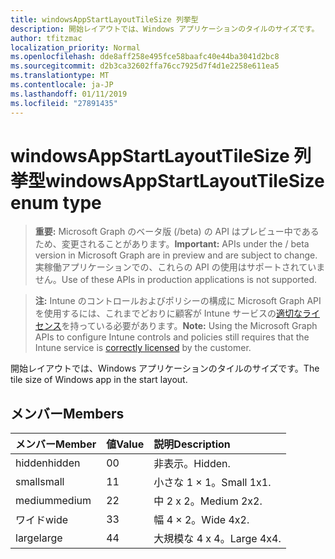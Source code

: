 ```yaml
---
title: windowsAppStartLayoutTileSize 列挙型
description: 開始レイアウトでは、Windows アプリケーションのタイルのサイズです。
author: tfitzmac
localization_priority: Normal
ms.openlocfilehash: dde8aff258e495fce58baafc40e44ba3041d2bc8
ms.sourcegitcommit: d2b3ca32602ffa76cc7925d7f4d1e2258e611ea5
ms.translationtype: MT
ms.contentlocale: ja-JP
ms.lasthandoff: 01/11/2019
ms.locfileid: "27891435"
---
```

# <a name="windowsappstartlayouttilesize-enum-type"></a><span data-ttu-id="c8562-103">windowsAppStartLayoutTileSize 列挙型</span><span class="sxs-lookup"><span data-stu-id="c8562-103">windowsAppStartLayoutTileSize enum type</span></span>

> <span data-ttu-id="c8562-104">**重要:** Microsoft Graph のベータ版 (/beta) の API はプレビュー中であるため、変更されることがあります。</span><span class="sxs-lookup"><span data-stu-id="c8562-104">**Important:** APIs under the / beta version in Microsoft Graph are in preview and are subject to change.</span></span> <span data-ttu-id="c8562-105">実稼働アプリケーションでの、これらの API の使用はサポートされていません。</span><span class="sxs-lookup"><span data-stu-id="c8562-105">Use of these APIs in production applications is not supported.</span></span>

> <span data-ttu-id="c8562-106">**注:** Intune のコントロールおよびポリシーの構成に Microsoft Graph API を使用するには、これまでどおりに顧客が Intune サービスの[適切なライセンス](https://go.microsoft.com/fwlink/?linkid=839381)を持っている必要があります。</span><span class="sxs-lookup"><span data-stu-id="c8562-106">**Note:** Using the Microsoft Graph APIs to configure Intune controls and policies still requires that the Intune service is [correctly licensed](https://go.microsoft.com/fwlink/?linkid=839381) by the customer.</span></span>

<span data-ttu-id="c8562-107">開始レイアウトでは、Windows アプリケーションのタイルのサイズです。</span><span class="sxs-lookup"><span data-stu-id="c8562-107">The tile size of Windows app in the start layout.</span></span>
## <a name="members"></a><span data-ttu-id="c8562-108">メンバー</span><span class="sxs-lookup"><span data-stu-id="c8562-108">Members</span></span>
|<span data-ttu-id="c8562-109">メンバー</span><span class="sxs-lookup"><span data-stu-id="c8562-109">Member</span></span>|<span data-ttu-id="c8562-110">値</span><span class="sxs-lookup"><span data-stu-id="c8562-110">Value</span></span>|<span data-ttu-id="c8562-111">説明</span><span class="sxs-lookup"><span data-stu-id="c8562-111">Description</span></span>|
|:---|:---|:---|
|<span data-ttu-id="c8562-112">hidden</span><span class="sxs-lookup"><span data-stu-id="c8562-112">hidden</span></span>|<span data-ttu-id="c8562-113">0</span><span class="sxs-lookup"><span data-stu-id="c8562-113">0</span></span>|<span data-ttu-id="c8562-114">非表示。</span><span class="sxs-lookup"><span data-stu-id="c8562-114">Hidden.</span></span>|
|<span data-ttu-id="c8562-115">small</span><span class="sxs-lookup"><span data-stu-id="c8562-115">small</span></span>|<span data-ttu-id="c8562-116">1</span><span class="sxs-lookup"><span data-stu-id="c8562-116">1</span></span>|<span data-ttu-id="c8562-117">小さな 1 × 1。</span><span class="sxs-lookup"><span data-stu-id="c8562-117">Small 1x1.</span></span>|
|<span data-ttu-id="c8562-118">medium</span><span class="sxs-lookup"><span data-stu-id="c8562-118">medium</span></span>|<span data-ttu-id="c8562-119">2</span><span class="sxs-lookup"><span data-stu-id="c8562-119">2</span></span>|<span data-ttu-id="c8562-120">中 2 x 2。</span><span class="sxs-lookup"><span data-stu-id="c8562-120">Medium 2x2.</span></span>|
|<span data-ttu-id="c8562-121">ワイド</span><span class="sxs-lookup"><span data-stu-id="c8562-121">wide</span></span>|<span data-ttu-id="c8562-122">3</span><span class="sxs-lookup"><span data-stu-id="c8562-122">3</span></span>|<span data-ttu-id="c8562-123">幅 4 × 2。</span><span class="sxs-lookup"><span data-stu-id="c8562-123">Wide 4x2.</span></span>|
|<span data-ttu-id="c8562-124">large</span><span class="sxs-lookup"><span data-stu-id="c8562-124">large</span></span>|<span data-ttu-id="c8562-125">4</span><span class="sxs-lookup"><span data-stu-id="c8562-125">4</span></span>|<span data-ttu-id="c8562-126">大規模な 4 x 4。</span><span class="sxs-lookup"><span data-stu-id="c8562-126">Large 4x4.</span></span>|





